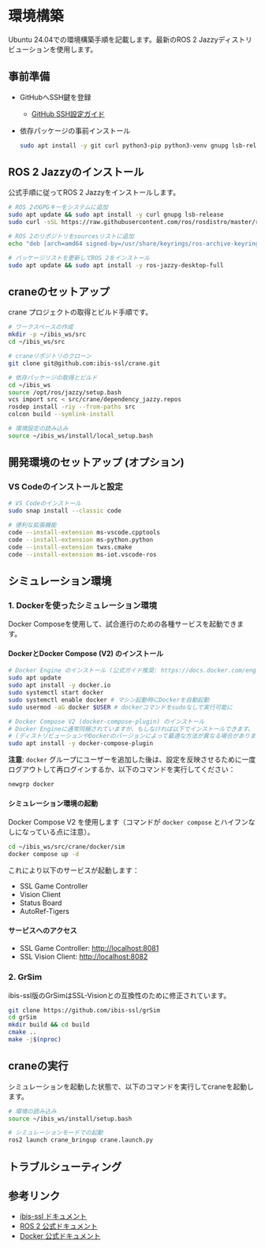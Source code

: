 # 環境構築

Ubuntu 24.04での環境構築手順を記載します。最新のROS 2 Jazzyディストリビューションを使用します。

## 事前準備

- GitHubへSSH鍵を登録
  - [GitHub SSH設定ガイド](https://hansrobo.github.io/mycheatsheet_mkdocs/cheatsheets/git/#githubssh)
- 依存パッケージの事前インストール

  ```bash
  sudo apt install -y git curl python3-pip python3-venv gnupg lsb-release
  ```

## ROS 2 Jazzyのインストール

公式手順に従ってROS 2 Jazzyをインストールします。

```bash
# ROS 2のGPGキーをシステムに追加
sudo apt update && sudo apt install -y curl gnupg lsb-release
sudo curl -sSL https://raw.githubusercontent.com/ros/rosdistro/master/ros.key -o /usr/share/keyrings/ros-archive-keyring.gpg

# ROS 2のリポジトリをsourcesリストに追加
echo "deb [arch=amd64 signed-by=/usr/share/keyrings/ros-archive-keyring.gpg] http://packages.ros.org/ros2/ubuntu $(source /etc/os-release && echo $UBUNTU_CODENAME) main" | sudo tee /etc/apt/sources.list.d/ros2.list > /dev/null

# パッケージリストを更新してROS 2をインストール
sudo apt update && sudo apt install -y ros-jazzy-desktop-full
```

## craneのセットアップ

crane プロジェクトの取得とビルド手順です。

```bash
# ワークスペースの作成
mkdir -p ~/ibis_ws/src
cd ~/ibis_ws/src

# craneリポジトリのクローン
git clone git@github.com:ibis-ssl/crane.git

# 依存パッケージの取得とビルド
cd ~/ibis_ws
source /opt/ros/jazzy/setup.bash
vcs import src < src/crane/dependency_jazzy.repos
rosdep install -riy --from-paths src
colcon build --symlink-install

# 環境設定の読み込み
source ~/ibis_ws/install/local_setup.bash
```

## 開発環境のセットアップ (オプション)

### VS Codeのインストールと設定

```bash
# VS Codeのインストール
sudo snap install --classic code

# 便利な拡張機能
code --install-extension ms-vscode.cpptools
code --install-extension ms-python.python
code --install-extension twxs.cmake
code --install-extension ms-iot.vscode-ros
```

## シミュレーション環境

### 1. Dockerを使ったシミュレーション環境

Docker Composeを使用して、試合進行のための各種サービスを起動できます。

#### DockerとDocker Compose (V2) のインストール

```bash
# Docker Engine のインストール (公式ガイド推奨: https://docs.docker.com/engine/install/ubuntu/)
sudo apt update
sudo apt install -y docker.io
sudo systemctl start docker
sudo systemctl enable docker # マシン起動時にDockerを自動起動
sudo usermod -aG docker $USER # dockerコマンドをsudoなしで実行可能に

# Docker Compose V2 (docker-compose-plugin) のインストール
# Docker Engineに通常同梱されていますが、もしなければ以下でインストールできます。
# (ディストリビューションやDockerのバージョンによって最適な方法が異なる場合があります)
sudo apt install -y docker-compose-plugin
```

**注意**: `docker` グループにユーザーを追加した後は、設定を反映させるために一度ログアウトして再ログインするか、以下のコマンドを実行してください：

```bash
newgrp docker
```

#### シミュレーション環境の起動

Docker Compose V2 を使用します（コマンドが `docker compose` とハイフンなしになっている点に注意）。

```bash
cd ~/ibis_ws/src/crane/docker/sim
docker compose up -d
```

これにより以下のサービスが起動します：

- SSL Game Controller
- Vision Client
- Status Board
- AutoRef-Tigers

#### サービスへのアクセス

- SSL Game Controller: [http://localhost:8081](http://localhost:8081)
- SSL Vision Client: [http://localhost:8082](http://localhost:8082)

### 2. GrSim

ibis-ssl版のGrSimはSSL-Visionとの互換性のために修正されています。

```bash
git clone https://github.com/ibis-ssl/grSim
cd grSim
mkdir build && cd build
cmake ..
make -j$(nproc)
```

## craneの実行

シミュレーションを起動した状態で、以下のコマンドを実行してcraneを起動します。

```bash
# 環境の読み込み
source ~/ibis_ws/install/setup.bash

# シミュレーションモードでの起動
ros2 launch crane_bringup crane.launch.py
```

## トラブルシューティング

## 参考リンク

- [ibis-ssl ドキュメント](https://ibis-ssl.github.io/ibis_documentation/)
- [ROS 2 公式ドキュメント](https://docs.ros.org/en/jazzy/index.html)
- [Docker 公式ドキュメント](https://docs.docker.com/)

